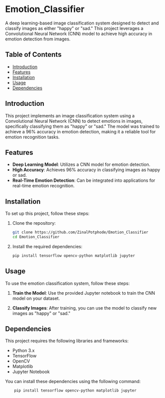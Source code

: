 # Emotion_Classifier

A deep learning-based image classification system designed to detect and classify images as either "happy" or "sad." This project leverages a Convolutional Neural Network (CNN) model to achieve high accuracy in emotion detection from images.

## Table of Contents

- [Introduction](#introduction)
- [Features](#features)
- [Installation](#installation)
- [Usage](#usage)
- [Dependencies](#dependencies)


## Introduction

This project implements an image classification system using a Convolutional Neural Network (CNN) to detect emotions in images, specifically classifying them as "happy" or "sad." The model was trained to achieve a 96% accuracy in emotion detection, making it a reliable tool for emotion recognition tasks.

## Features

- **Deep Learning Model**: Utilizes a CNN model for emotion detection.
- **High Accuracy**: Achieves 96% accuracy in classifying images as happy or sad.
- **Real-Time Emotion Detection**: Can be integrated into applications for real-time emotion recognition.

## Installation

To set up this project, follow these steps:

1. Clone the repository:

    ```bash
    git clone https://github.com/ZinalPotphode/Emotion_Classifier
    cd Emotion_Classifier
    ```

2. Install the required dependencies:

    ```bash
    pip install tensorflow opencv-python matplotlib jupyter
    ```

## Usage

To use the emotion classification system, follow these steps:

1. **Train the Model**: Use the provided Jupyter notebook to train the CNN model on your dataset.

2. **Classify Images**: After training, you can use the model to classify new images as "happy" or "sad."

## Dependencies
This project requires the following libraries and frameworks:

- Python 3.x
- TensorFlow
- OpenCV
- Matplotlib
- Jupyter Notebook

You can install these dependencies using the following command:
```bash
    pip install tensorflow opencv-python matplotlib jupyter
```
